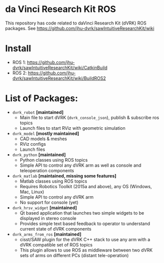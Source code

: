 da Vinci Research Kit ROS
====================
This repository has code related to daVinci Research Kit (dVRK) ROS packages.
See https://github.com/jhu-dvrk/sawIntuitiveResearchKit/wiki

# Install

* ROS 1: https://github.com/jhu-dvrk/sawIntuitiveResearchKit/wiki/CatkinBuild
* ROS 2: https://github.com/jhu-dvrk/sawIntuitiveResearchKit/wiki/BuildROS2
  
# List of Packages:
* `dvrk_robot` **[maintained]** 
  * Main file to start dVRK (`dvrk_console_json`), publish & subscribe ros topics
  * Launch files to start RViz with geometric simulation
* `dvrk_model` **[mostly maintained]**
  * CAD models & meshes
  * RViz configs
  * Launch files
* `dvrk_python` **[maintained]**
  * Python classes using ROS topics
  * Simple API to control any dVRK arm as well as console and teleoperation components
* `dvrk_matlab` **[maintained, missing some features]**
  * Matlab classes using ROS topics
  * Requires Robotics Toolkit (2015a and above), any OS (Windows, Mac, Linux)
  * Simple API to control any dVRK arm
  * No support for console (yet)
* `dvrk_hrsv_widget` **[maintained]**
  * Qt based application that launches two simple widgets to be displayed in stereo console
  * Provides simple text based feedback to operator to understand current state of dVRK components
* `dvrk_arms_from_ros` **[maintained]**
  * cisst/SAW plugin for the dVRK C++ stack to use any arm with a dVRK compatible set of ROS topics
  * This plugin allows to use ROS as middleware between two dVRK sets of arms on different PCs (distant tele-operation)



